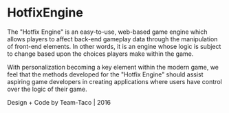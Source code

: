 # HotfixEngine

The "Hotfix Engine" is an easy-to-use, web-based game engine which allows players to affect back-end gameplay data through the manipulation of front-end elements. In other words, it is an engine whose logic is subject to change based upon the choices players make within the game. 

With personalization becoming a key element within the modern game, we feel that the methods developed for the "Hotfix Engine" should assist aspiring game developers in creating applications where users have control over the logic of their game.

Design + Code by Team-Taco | 2016
